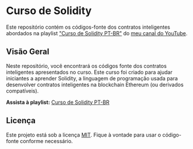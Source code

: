 # Curso de Solidity

Este repositório contém os códigos-fonte dos contratos inteligentes abordados na playlist ["Curso de Solidity PT-BR"](https://youtube.com/playlist?list=PLG6qLDw53KRcPKPE_GMNry2IytUKT3nOn) do [meu canal do YouTube](https://www.youtube.com/@GabrielMissio721).

## Visão Geral

Neste repositório, você encontrará os códigos fonte dos contratos inteligentes apresentados no curso. Este curso foi criado para ajudar iniciantes a aprender Solidity, a linguagem de programação usada para desenvolver contratos inteligentes na blockchain Ethereum (ou derivados compatíveis).

**Assista à playlist:** [Curso de Solidity PT-BR](https://youtube.com/playlist?list=PLG6qLDw53KRcPKPE_GMNry2IytUKT3nOn)

## Licença

Este projeto está sob a licença [MIT](LICENSE). Fique à vontade para usar o código-fonte conforme necessário.
